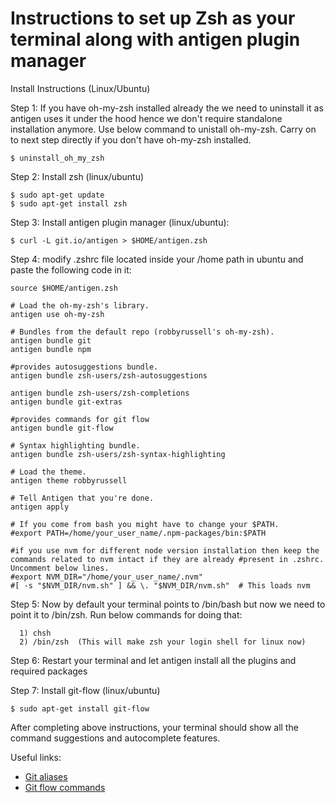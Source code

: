 Instructions to set up Zsh as your terminal along with antigen plugin manager
===========================

Install Instructions (Linux/Ubuntu)

Step 1: If you have oh-my-zsh installed already the we need to uninstall it as antigen uses it under the hood hence we don't require standalone installation anymore. Use below command to unistall oh-my-zsh. Carry on to next step directly if you don't have oh-my-zsh installed.
```
$ uninstall_oh_my_zsh
```
Step 2: Install zsh (linux/ubuntu)
```
$ sudo apt-get update
$ sudo apt-get install zsh
```
Step 3: Install antigen plugin manager (linux/ubuntu):
```
$ curl -L git.io/antigen > $HOME/antigen.zsh
```
Step 4: modify .zshrc file located inside your /home path in ubuntu and paste the following code in it:
```
source $HOME/antigen.zsh

# Load the oh-my-zsh's library.
antigen use oh-my-zsh

# Bundles from the default repo (robbyrussell's oh-my-zsh).
antigen bundle git
antigen bundle npm

#provides autosuggestions bundle.
antigen bundle zsh-users/zsh-autosuggestions

antigen bundle zsh-users/zsh-completions
antigen bundle git-extras

#provides commands for git flow
antigen bundle git-flow

# Syntax highlighting bundle.
antigen bundle zsh-users/zsh-syntax-highlighting

# Load the theme.
antigen theme robbyrussell

# Tell Antigen that you're done.
antigen apply

# If you come from bash you might have to change your $PATH.
#export PATH=/home/your_user_name/.npm-packages/bin:$PATH

#if you use nvm for different node version installation then keep the commands related to nvm intact if they are already #present in .zshrc. Uncomment below lines.
#export NVM_DIR="/home/your_user_name/.nvm"
#[ -s "$NVM_DIR/nvm.sh" ] && \. "$NVM_DIR/nvm.sh"  # This loads nvm
```
Step 5: Now by default your terminal points to /bin/bash but now we need to point it to /bin/zsh. Run below commands for doing that:
```  
  1) chsh 
  2) /bin/zsh  (This will make zsh your login shell for linux now)    
  ```
Step 6: Restart your terminal and let antigen install all the plugins and required packages

Step 7: Install git-flow (linux/ubuntu)
```
$ sudo apt-get install git-flow
```

After completing above instructions, your terminal should show all the command suggestions and autocomplete features.

Useful links:
* [Git aliases](https://github.com/robbyrussell/oh-my-zsh/wiki/Cheatsheet#git)
* [Git flow commands](https://github.com/nvie/gitflow#initialization)
